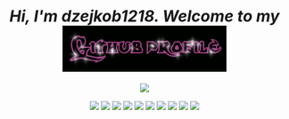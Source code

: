 <div align="center">
<h1 align="center" ><i>Hi, I'm dzejkob1218. Welcome to my <i> <img src="title.gif" align="center"/> </h1> 
  </div>
  
<div align="center">
   <!--<img align="center" src="left_cat.gif" width="170" height="170"/>-->
  <img align="center" src="https://github-readme-stats.vercel.app/api/top-langs/?username=dzejkob1218&langs_count=6&title_color=ffffff&text_color=ffffff&layout=compact&theme=github_dark&hide=blade,scss,shell" />
   <!--<img align="center" src="right_cat.gif" width="170" height="170"/>-->
</div>
  
<p align="center">
  <img  height="70" align="center" src="https://cdn.jsdelivr.net/gh/devicons/devicon/icons/php/php-plain.svg" />
  <img height="50" align="center" src="https://cdn.jsdelivr.net/gh/devicons/devicon/icons/laravel/laravel-plain-wordmark.svg" />
  <img height="50" align="center" src="https://cdn.jsdelivr.net/gh/devicons/devicon/icons/python/python-plain.svg" />
<img height="50"  align="center" src="https://cdn.jsdelivr.net/gh/devicons/devicon/icons/javascript/javascript-plain.svg" />
 <img height="50" align="center" src="https://cdn.jsdelivr.net/gh/devicons/devicon/icons/html5/html5-plain.svg" />
 <img height="50" align="center" src="https://cdn.jsdelivr.net/gh/devicons/devicon/icons/css3/css3-plain.svg" />
      <img height="50" align="center" src="https://cdn.jsdelivr.net/gh/devicons/devicon/icons/mysql/mysql-plain.svg" />
 <img height="50" align="center" src="https://cdn.jsdelivr.net/gh/devicons/devicon/icons/csharp/csharp-plain.svg" />
   <img height="50" align="center" src="https://cdn.jsdelivr.net/gh/devicons/devicon/icons/unity/unity-original.svg" />
<img height="50" align="center" src="https://cdn.jsdelivr.net/gh/devicons/devicon/icons/linux/linux-plain.svg" />
  

  </p>  
  

